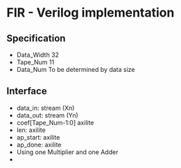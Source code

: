 # FIR - Verilog implementation
## Specification
* Data_Width 32
* Tape_Num 11
* Data_Num To be determined by data size
## Interface
* data_in: stream (Xn)
* data_out: stream (Yn)
* coef[Tape_Num-1:0] axilite
* len: axilite
* ap_start: axilite
* ap_done: axilite
* Using one Multiplier and one Adder
* 
